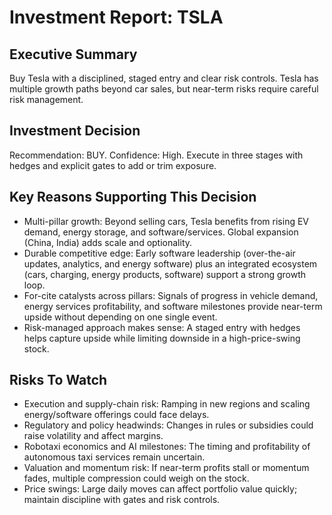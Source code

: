 # Investment Report: TSLA
## Executive Summary
Buy Tesla with a disciplined, staged entry and clear risk controls. Tesla has multiple growth paths beyond car sales, but near-term risks require careful risk management.

## Investment Decision
Recommendation: BUY. Confidence: High. Execute in three stages with hedges and explicit gates to add or trim exposure.

## Key Reasons Supporting This Decision
- Multi-pillar growth: Beyond selling cars, Tesla benefits from rising EV demand, energy storage, and software/services. Global expansion (China, India) adds scale and optionality.
- Durable competitive edge: Early software leadership (over-the-air updates, analytics, and energy software) plus an integrated ecosystem (cars, charging, energy products, software) support a strong growth loop.
- For-cite catalysts across pillars: Signals of progress in vehicle demand, energy services profitability, and software milestones provide near-term upside without depending on one single event.
- Risk-managed approach makes sense: A staged entry with hedges helps capture upside while limiting downside in a high-price-swing stock.

## Risks To Watch
- Execution and supply-chain risk: Ramping in new regions and scaling energy/software offerings could face delays.
- Regulatory and policy headwinds: Changes in rules or subsidies could raise volatility and affect margins.
- Robotaxi economics and AI milestones: The timing and profitability of autonomous taxi services remain uncertain.
- Valuation and momentum risk: If near-term profits stall or momentum fades, multiple compression could weigh on the stock.
- Price swings: Large daily moves can affect portfolio value quickly; maintain discipline with gates and risk controls.